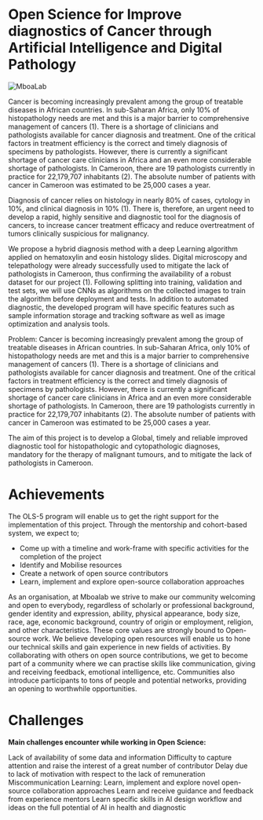 # Open Science for Improve diagnostics of Cancer through Artificial Intelligence and Digital Pathology

![MboaLab](https://openbioeconomy.org/wp-content/uploads/2019/07/0Xs-o_nd.jpg)

Cancer is becoming increasingly prevalent among the group of treatable diseases in African countries. In sub-Saharan Africa, only 10% of histopathology needs are met and this is a major barrier to comprehensive management of cancers (1). There is a shortage of clinicians and pathologists available for cancer diagnosis and treatment. One of the critical factors in treatment efficiency is the correct and timely diagnosis of specimens by pathologists. However, there is currently a significant shortage of cancer care clinicians in Africa and an even more considerable shortage of pathologists. In Cameroon, there are 19 pathologists currently in practice for 22,179,707 inhabitants (2). The absolute number of patients with cancer in Cameroon was estimated to be 25,000 cases a year.

Diagnosis of cancer relies on histology in nearly 80% of cases, cytology in 10%, and clinical diagnosis in 10% (1). There is, therefore, an urgent need to develop a rapid, highly sensitive and diagnostic tool for the diagnosis of cancers, to increase cancer treatment efficacy and reduce overtreatment of tumors clinically suspicious for malignancy.

We propose a hybrid diagnosis method with a deep Learning algorithm applied on hematoxylin and eosin histology slides. Digital microscopy and telepathology were already successfully used to mitigate the lack of pathologists in Cameroon, thus confirming the availability of a robust dataset for our project (1). Following splitting into training, validation and test sets, we will use CNNs as algorithms on the collected images to train the algorithm before deployment and tests. In addition to automated diagnostic, the developed program will have specific features such as sample information storage and tracking software as well as image optimization and analysis tools.

Problem:
Cancer is becoming increasingly prevalent among the group of treatable diseases in African countries. In sub-Saharan Africa, only 10% of histopathology needs are met and this is a major barrier to comprehensive management of cancers (1). There is a shortage of clinicians and pathologists available for cancer diagnosis and treatment. One of the critical factors in treatment efficiency is the correct and timely diagnosis of specimens by pathologists. However, there is currently a significant shortage of cancer care clinicians in Africa and an even more considerable shortage of pathologists. In Cameroon, there are 19 pathologists currently in practice for 22,179,707 inhabitants (2). The absolute number of patients with cancer in Cameroon was estimated to be 25,000 cases a year.

The aim of this project is to develop a Global, timely and reliable improved diagnostic tool for histopathologic and cytopathologic diagnoses, mandatory for the therapy of malignant tumours, and to mitigate the lack of pathologists in Cameroon.

# Achievements

The OLS-5 program will enable us to get the right support for the implementation of this project. Through the mentorship and cohort-based system, we expect to;

- Come up with a timeline and work-frame with specific activities for the completion of the project
- Identify and Mobilise resources
- Create a network of open source contributors
- Learn, implement and explore open-source collaboration approaches

As an organisation, at Mboalab we strive to make our community welcoming and open to everybody, regardless of scholarly or professional background, gender identity and expression, ability, physical appearance, body size, race, age, economic background, country of origin or employment, religion, and other characteristics. These core values are strongly bound to Open-source work. We believe developing open resources will enable us to hone our technical skills and gain experience in new fields of activities. By collaborating with others on open source contributions, we get to become part of a community where we can practise skills like communication, giving and receiving feedback, emotional intelligence, etc. Communities also introduce participants to tons of people and potential networks, providing an opening to worthwhile opportunities.

# Challenges

__Main challenges encounter while working in Open Science:__

Lack of availability of some data and information
Difficulty to capture attention and raise the interest of a great number of contributor
Delay due to lack of motivation with respect to the lack of remuneration
Miscommunication
Learning:
Learn, implement and explore novel open-source collaboration approaches
Learn and receive guidance and feedback from experience mentors
Learn specific skills in AI design workflow and ideas on the full potential of AI in health and diagnostic
